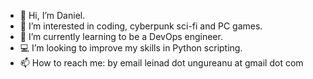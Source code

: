 - 👋 Hi, I’m Daniel.
- 👀 I’m interested in coding, cyberpunk sci-fi and PC games.
- 🌱 I’m currently learning to be a DevOps engineer.
- 💻 I’m looking to improve my skills in Python scripting.
- 📫 How to reach me: by email leinad dot ungureanu at gmail dot com

<!---
d-ungureanu/d-ungureanu is a ✨ special ✨ repository because its `README.md` (this file) appears on your GitHub profile.
You can click the Preview link to take a look at your changes.
--->
